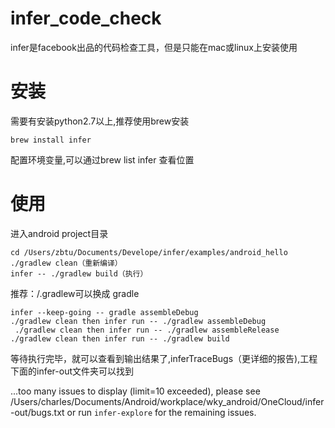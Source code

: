# infer_code_check
infer是facebook出品的代码检查工具，但是只能在mac或linux上安装使用
# 安装
需要有安装python2.7以上,推荐使用brew安装

```
brew install infer
```
配置环境变量,可以通过brew list infer 查看位置
# 使用 
进入android project目录

```
cd /Users/zbtu/Documents/Develope/infer/examples/android_hello
./gradlew clean（重新编译）
infer -- ./gradlew build（执行）
```
推荐：/.gradlew可以换成 gradle

```
infer --keep-going -- gradle assembleDebug
./gradlew clean then infer run -- ./gradlew assembleDebug
 ./gradlew clean then infer run -- ./gradlew assembleRelease
./gradlew clean then infer run -- ./gradlew build
```
等待执行完毕，就可以查看到输出结果了,inferTraceBugs（更详细的报告),工程下面的infer-out文件夹可以找到

...too many issues to display (limit=10 exceeded), please see /Users/charles/Documents/Android/workplace/wky_android/OneCloud/infer-out/bugs.txt or run `infer-explore` for the remaining issues.